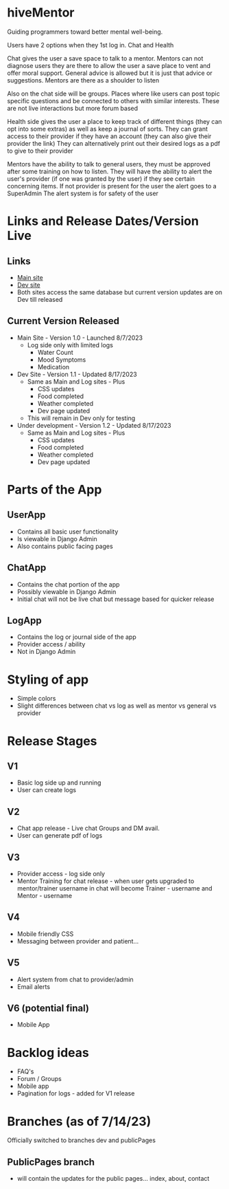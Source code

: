 # hiveMentor
Guiding programmers toward better mental well-being.

Users have 2 options when they 1st log in.  Chat and Health

Chat gives the user a save space to talk to a mentor.  Mentors can not diagnose users they are there to allow the user a save place to vent and offer moral support.  General advice is allowed but it is just that advice or suggestions.  Mentors are there as a shoulder to listen

Also on the chat side will be groups.  Places where like users can post topic specific questions and be connected to others with similar interests.  These are not live interactions but more forum based

Health side gives the user a place to keep track of different things (they can opt into some extras) as well as keep a journal of sorts.  They can grant access to their provider if they have an account (they can also give their provider the link)  They can alternatively print out their desired logs as a pdf to give to their provider

Mentors have the ability to talk to general users, they must be approved after some training on how to listen.  They will have the ability to alert the user's provider (if one was granted by the user) if they see certain concerning items.  If  not provider is present for the user the alert goes to a SuperAdmin The alert system is for safety of the user

# Links and Release Dates/Version Live

## Links
- [Main site](https://hivementor.beedev-services.com)
- [Dev site](https://dev.thehive-services.com)
- Both sites access the same database but current version updates are on Dev till released

## Current Version Released
- Main Site - Version 1.0 - Launched 8/7/2023
    - Log side only with limited logs
        - Water Count
        - Mood Symptoms
        - Medication
- Dev Site - Version 1.1 - Updated 8/17/2023
    - Same as Main and Log sites - Plus
        - CSS updates
        - Food completed
        - Weather completed
        - Dev page updated
    - This will remain in Dev only for testing 
- Under development - Version 1.2 - Updated 8/17/2023
    - Same as Main and Log sites - Plus
        - CSS updates
        - Food completed
        - Weather completed
        - Dev page updated




# Parts of the App

## UserApp
- Contains all basic user functionality
- Is viewable in Django Admin
- Also contains public facing pages

## ChatApp
- Contains the chat portion of the app
- Possibly viewable in Django Admin
- Initial chat will not be live chat but message based for quicker release

## LogApp
- Contains the log or journal side of the app
- Provider access / ability
- Not in Django Admin

# Styling of app

- Simple colors
- Slight differences between chat vs log as well as mentor vs general vs provider

# Release Stages
## V1
- Basic log side up and running
- User can create logs

## V2
- Chat app release - Live chat
    Groups and DM avail. 
- User can generate pdf of logs

## V3
- Provider access - log side only
- Mentor Training for chat release - when user gets upgraded to mentor/trainer username in chat will become Trainer - username and Mentor - username

## V4
- Mobile friendly CSS
- Messaging between provider and patient... 


## V5
- Alert system from chat to provider/admin
- Email alerts

## V6 (potential final)
- Mobile App


# Backlog ideas
- FAQ's
- Forum / Groups
- Mobile app
- Pagination for logs - added for V1 release


# Branches (as of 7/14/23)
Officially switched to branches dev and publicPages

## PublicPages branch
- will contain the updates for the public pages... index, about, contact